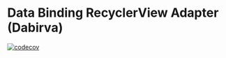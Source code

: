 # Data Binding RecyclerView Adapter (Dabirva)

[![codecov](https://codecov.io/gh/matthias-baeuerle/dabirva/branch/master/graph/badge.svg?token=1HB0C8S7MN)](https://codecov.io/gh/matthias-baeuerle/dabirva)
